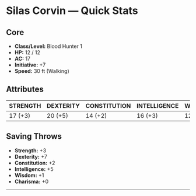 # Silas Corvin — Quick Stats

## Core
- **Class/Level:** Blood Hunter 1
- **HP:** 12 / 12
- **AC:** 17
- **Initiative:** +7
- **Speed:** 30 ft (Walking)

## Attributes
| STRENGTH | DEXTERITY | CONSTITUTION | INTELLIGENCE | WISDOM | CHARISMA |
|-----|-----|-----|-----|-----|-----|
| 17 (+3) | 20 (+5) | 14 (+2) | 16 (+3) | 12 (+1) | 11 (+0) |

## Saving Throws
- **Strength:** +3
- **Dexterity:** +7
- **Constitution:** +2
- **Intelligence:** +5
- **Wisdom:** +1
- **Charisma:** +0

---


